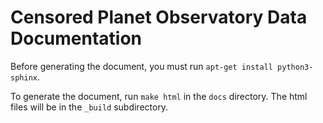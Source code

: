 # Censored Planet Observatory Data Documentation

Before generating the document, you must run `apt-get install python3-sphinx`.

To generate the document, run `make html` in the `docs` directory.
The html files will be in the `_build` subdirectory.
